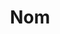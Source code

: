 ---
tags: []
title: Nom
weight: 30
description: "
**Klant:** NOM, in opdracht van DBK. <br> 
**Werkzaamheden:** Design, Front-end ondersteuning en CMS implementatie<br> 
**Website:** <a href='https://www.nom.nl'>https://www.nom.nl</a><br>
**Periode:** Herfst 2015"
logo: /images/logos/nom.png
---